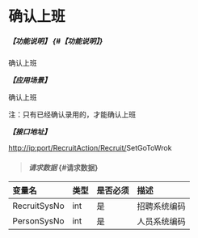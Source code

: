 # 确认上班

##### _【功能说明】_ {#【功能说明】}

确认上班

_**【应用场景】**_

确认上班

注：只有已经确认录用的，才能确认上班

_**【接口地址】**_

[http://ip:port/RecruitAction/Recruit/](http://ip:port/HMAction/River/AddRiver)SetGoToWrok

> #### _请求数据_ {#请求数据}

| 变量名 | 类型 | 是否必须 | 描述 |
| :--- | :--- | :--- | :--- |
| RecruitSysNo | int | 是 | 招聘系统编码 |
| PersonSysNo | int | 是 | 人员系统编码 |


